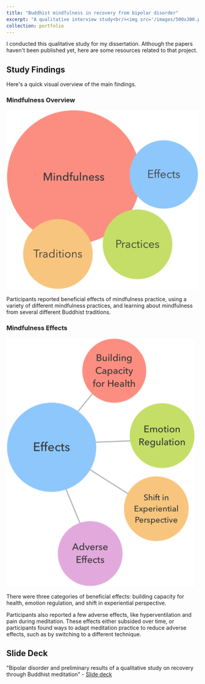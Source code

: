 ```yaml
---
title: "Buddhist mindfulness in recovery from bipolar disorder"
excerpt: "A qualitative interview study<br/><img src='/images/500x300.png'>"
collection: portfolio
---
```


I conducted this qualitative study for my dissertation. Although the papers haven't been published yet, here are some resources related to that project.

## Study Findings
Here's a quick visual overview of the main findings. 


### Mindfulness Overview

<img src='/images/bipolar-qual-study/mindfulness-overview.png'>

Participants reported beneficial effects of mindfulness practice, using a variety of different mindfulness practices, and learning about mindfulness from several different Buddhist traditions.

### Mindfulness Effects

<img src='/images/bipolar-qual-study/mindfulness-effects.png'>

There were three categories of beneficial effects: building capacity for health, emotion regulation, and shift in experiential perspective. 

Participants also reported a few adverse effects, like hyperventilation and pain during meditation. These effects either subsided over time, or participants found ways to adapt meditation practice to reduce adverse effects, such as by switching to a different technique.



## Slide Deck

"Bipolar disorder and preliminary results of a qualitative study on recovery through Buddhist meditation" - [Slide deck](http://sashastrong.github.io/files/bipolar-recovery/strong-2019-LC-slides-bipolar-recovery.pdf)